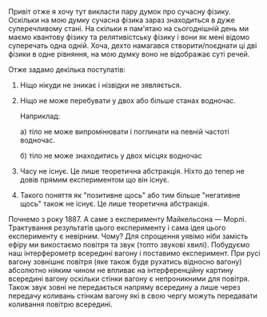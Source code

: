 Привіт отже я хочу тут викласти пару думок про сучасну фізику.
Оскільки на мою думку сучасна фізика зараз знаходиться в дуже суперечливому стані.
На скільки я пам'ятаю на сьогоднішній день ми маємо квантову фізику та релятивістську фізику і вони як мені відомо суперечать одна одній.
Хоча, дехто намагався створити/поєднати ці дві фізики в одне рівняння, на мою думку воно не відображає суті речей.

Отже задамо декілька постулатів:

1) Ніщо нікуди не зникає і нізвідки не зявляється.
2) Ніщо не може перебувати у двох або більше станах водночас.

   Наприклад:

    а) тіло не може випромінювати і поглинати на певній частоті водночас.

    б) тіло не може знаходитись у двох місцях водночас
4) Часу не існує. Це лише теоретична абстракція. Ніхто до тепер не довів прямим експериментом що він існує.
5) Такого поняття як "позитивне щось" або тим більше "негативне щось" також не існує. Це лише теоретична абстракція.

Почнемо з року 1887. А саме з експерименту Майкельсона — Морлі. Трактування результатів цього експерименту і сама ідея цього експерименту є невірним. Чому?
Для спрощення уявімо ніби замість ефіру ми викостаємо повітря та звук (топто звукові хвилі).
Побудуємо наш інтерферометр всередині вагону і поставимо експеримент.
При русі вагону зовнішнє повітря (яке також буде рухатись відносно вагону) абсолютно ніяким чином не впливає на інтерференційну картину всередині вагону оскільки стінки
вагону є непроникними для повітря. Також звук зовні не передається напряму всередину а лише через передачу коливань стінкам вагону які в свою чергу можуть передавати коливання повітрю всередині.
